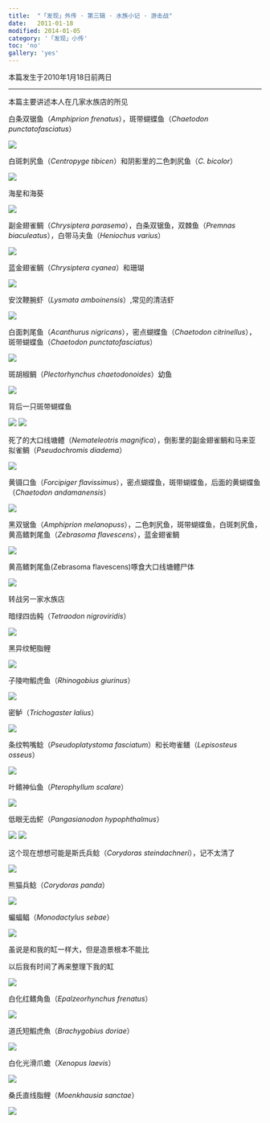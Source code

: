 ```yaml
---
title:  "「发现」外传 · 第三辑 · 水族小记 · 游击战"
date:   2011-01-18
modified: 2014-01-05
category: '「发现」小传'
toc: 'no'
gallery: 'yes'
---
```

本篇发生于2010年1月18日前两日

---

本篇主要讲述本人在几家水族店的所见

白条双锯鱼（<i>Amphiprion frenatus</i>），斑带蝴蝶鱼（<i>Chaetodon punctatofasciatus</i>）

<img class='disc' src='https://i.postimg.cc/Dwp868KN/10.jpg'>

白斑刺尻鱼（<i>Centropyge tibicen</i>）和阴影里的二色刺尻鱼（<i>C. bicolor</i>）

<img class='disc' src='https://i.postimg.cc/3NhRNGgk/11.jpg'>

海星和海葵

<img class='disc' src='https://i.postimg.cc/PxYJdy8G/13.jpg'>

副金翅雀鲷（<i>Chrysiptera parasema</i>），白条双锯鱼，双棘鱼（<i>Premnas biaculeatus</i>），白带马夫鱼（<i>Heniochus varius</i>）

<img class='disc' src='https://i.postimg.cc/hGJh5cDt/14.jpg'>

蓝金翅雀鲷（<i>Chrysiptera cyanea</i>）和珊瑚

<img class='disc' src='https://i.postimg.cc/fW7yFHNm/15.jpg'>

安汶鞭腕虾（<i>Lysmata amboinensis</i>）,常见的清洁虾

<img class='disc' src='https://i.postimg.cc/mkSrHrw8/16.jpg'>

白面刺尾鱼（<i>Acanthurus nigricans</i>），密点蝴蝶鱼（<i>Chaetodon citrinellus</i>），斑带蝴蝶鱼（<i>Chaetodon punctatofasciatus</i>）

<img class='disc' src='https://i.postimg.cc/P55C110Z/17.jpg'>

斑胡椒鲷（<i>Plectorhynchus chaetodonoides</i>）幼鱼

<img class='disc' src='https://i.postimg.cc/VLYvcjfT/18.jpg'>

背后一只斑带蝴蝶鱼

<img class='disc' src='https://i.postimg.cc/RVXFCNq0/19.jpg'>

<img class='disc' src='https://i.postimg.cc/YC0SvMmz/20.jpg'>

死了的大口线塘鳢（<i>Nemateleotris magnifica</i>），倒影里的副金翅雀鲷和马来亚拟雀鲷（<i>Pseudochromis diadema</i>）

<img class='disc' src='https://i.postimg.cc/3xqxpVX5/21.jpg'>

黄镊口鱼（<i>Forcipiger flavissimus</i>），密点蝴蝶鱼，斑带蝴蝶鱼，后面的黄蝴蝶鱼（<i>Chaetodon andamanensis</i>）

<img class='disc' src='https://i.postimg.cc/3R5rfGft/22.jpg'>

黑双锯鱼（<i>Amphiprion melanopuss</i>），二色刺尻鱼，斑带蝴蝶鱼，白斑刺尻鱼，黄高鳍刺尾鱼（<i>Zebrasoma flavescens</i>），蓝金翅雀鲷

<img class='disc' src='https://i.postimg.cc/V6qfxN3m/24.jpg'>

黄高鳍刺尾鱼(Zebrasoma flavescens)啄食大口线塘鳢尸体

<img class='disc' src='https://i.postimg.cc/MHz6qSSR/25.jpg'>

转战另一家水族店

暗绿四齿鲀（<i>Tetraodon nigroviridis</i>）

<img class='disc' src='https://i.postimg.cc/WbbNyTSc/28.jpg'>

黑异纹鲃脂鲤

<img class='disc' src='https://i.postimg.cc/qMbJVSZh/29.jpg'>

子陵吻鰕虎鱼（<i>Rhinogobius giurinus</i>）

<img class='disc' src='https://i.postimg.cc/DwS226tC/30.jpg'>

密鲈（<i>Trichogaster lalius</i>）

<img class='disc' src='https://i.postimg.cc/sgb31Sz3/31.jpg'>

条纹鸭嘴鲶（<i>Pseudoplatystoma fasciatum</i>）和长吻雀鳝（<i>Lepisosteus osseus</i>）

<img class='disc' src='https://i.postimg.cc/zfW8hBDK/32.jpg'>

叶鳍神仙鱼（<i>Pterophyllum scalare</i>）

<img class='disc' src='https://i.postimg.cc/vT8sCtrt/34.jpg'>

低眼无齿𩷶（<i>Pangasianodon hypophthalmus</i>）

<img class='disc' src='https://i.postimg.cc/VL6wR4LY/38.jpg'>

<img class='disc' src='https://i.postimg.cc/sDNr0Sv5/39.jpg'>

这个现在想想可能是斯氏兵鲶（<i>Corydoras steindachneri</i>），记不太清了

<img class='disc' src='https://i.postimg.cc/nh9J8zDg/40.jpg'>

熊猫兵鲶（<i>Corydoras panda</i>）

<img class='disc' src='https://i.postimg.cc/1zxZyQ0t/41.jpg'>

蝙蝠鲳（<i>Monodactylus sebae</i>）

<img class='disc' src='https://i.postimg.cc/63csV4k2/42.jpg'>

虽说是和我的缸一样大，但是造景根本不能比

以后我有时间了再来整理下我的缸

<img class='disc' src='https://i.postimg.cc/50bdFSRW/43.jpg'>

白化红鳍角鱼（<i>Epalzeorhynchus frenatus</i>）

<img class='disc' src='https://i.postimg.cc/zfnYBcpk/44.jpg'>

道氏短鰕虎魚（<i>Brachygobius doriae</i>）

<img class='disc' src='https://i.postimg.cc/3rL5dpjz/45.jpg'>

白化光滑爪蟾（<i>Xenopus laevis</i>）

<img class='disc' src='https://i.postimg.cc/rswBfFTh/46.jpg'>

桑氏直线脂鲤（<i>Moenkhausia sanctae</i>）

<img class='disc' src='https://i.postimg.cc/SR1w3FNm/47.jpg'>

</div>
